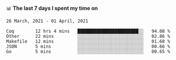 <!--
### Hi there 👋

- 🤔 I was learning formal verification with Coq formally, but want to **build things** now.
- 😬 I am broadly interested in **computer systems** and **programming languages** (just a beginner 🥺).
- 🤩 (I hope I can) code for fun!

<img src="https://github-readme-stats.vercel.app/api?username=xxchan&show_icons=true&icon_color=0366d6&text_color=24292e&bg_color=ffffff&hide_title=true" />

---
-->


📊 **The last 7 days I spent my time on** 

<!--START_SECTION:waka-->
```text
26 March, 2021 - 01 April, 2021

Coq        12 hrs 4 mins   ███████████████████████░░   94.08 % 
Other      22 mins         ░░░░░░░░░░░░░░░░░░░░░░░░░   02.86 % 
Makefile   12 mins         ░░░░░░░░░░░░░░░░░░░░░░░░░   01.68 % 
JSON       5 mins          ░░░░░░░░░░░░░░░░░░░░░░░░░   00.66 % 
Go         5 mins          ░░░░░░░░░░░░░░░░░░░░░░░░░   00.65 %
```
<!--END_SECTION:waka-->

<!--
**xxchan/xxchan** is a ✨ _special_ ✨ repository because its `README.md` (this file) appears on your GitHub profile.

Here are some ideas to get you started:

- 🔭 I’m currently working on ...
- 🌱 I’m currently learning ...
- 👯 I’m looking to collaborate on ...
- 🤔 I’m looking for help with ...
- 💬 Ask me about ...
- 📫 How to reach me: ...
- 😄 Pronouns: ...
- ⚡ Fun fact: ...
-->
